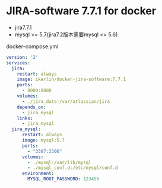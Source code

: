 JIRA-software 7.7.1 for docker
===
+ jira7.7.1
+ mysql >= 5.7(jira7.2版本需要mysql <= 5.6)

docker-compose.yml
```yml
version: '2'
services:
  jira:
    restart: always
    image: ikerlin/docker-jira-software:7.7.1
    ports:
      - 8080:8080
    volumes: 
      - ./jira_data:/var/atlassian/jira
    depends_on:
      - jira_mysql
    links:
      - jira_mysql
  jira_mysql:
      restart: always
      image: mysql:5.7
      ports:
        - "3307:3306"
      volumes:
        - ./mysql:/var/lib/mysql
        - ./mysql_conf.d:/etc/mysql/conf.d
      environment:
        MYSQL_ROOT_PASSWORD: 123456
```

